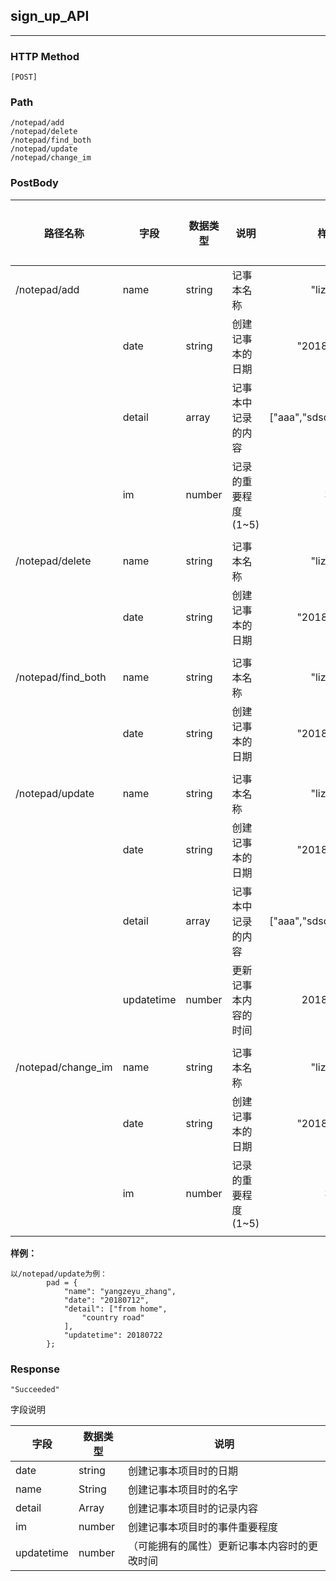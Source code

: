 ## sign_up_API

------

### HTTP Method

```
[POST]
```

### Path

```
/notepad/add
/notepad/delete
/notepad/find_both
/notepad/update
/notepad/change_im
```

### PostBody

| 路径名称           | 字段       | 数据类型 | 说明                 |          样例           | 是否必须 |
| ------------------ | ---------- | -------- | -------------------- | :---------------------: | -------- |
| /notepad/add       | name       | string   | 记事本名称           |        "liziyu"         | 是       |
|                    | date       | string   | 创建记事本的日期     |       "20180715"        | 是       |
|                    | detail     | array    | 记事本中记录的内容   | ["aaa","sdsd","gggeee"] | 是       |
|                    | im         | number   | 记录的重要程度(1~5)  |            3            | 是       |
|                    |            |          |                      |                         |          |
| /notepad/delete    | name       | string   | 记事本名称           |        "liziyu"         | 是       |
|                    | date       | string   | 创建记事本的日期     |       "20180715"        | 是       |
|                    |            |          |                      |                         |          |
| /notepad/find_both | name       | string   | 记事本名称           |        "liziyu"         | 是       |
|                    | date       | string   | 创建记事本的日期     |       "20180715"        | 是       |
|                    |            |          |                      |                         |          |
| /notepad/update    | name       | string   | 记事本名称           |        "liziyu"         | 是       |
|                    | date       | string   | 创建记事本的日期     |       "20180715"        | 是       |
|                    | detail     | array    | 记事本中记录的内容   | ["aaa","sdsd","gggeee"] | 是       |
|                    | updatetime | number   | 更新记事本内容的时间 |        20180717         | 是       |
|                    |            |          |                      |                         |          |
| /notepad/change_im | name       | string   | 记事本名称           |        "liziyu"         | 是       |
|                    | date       | string   | 创建记事本的日期     |       "20180715"        | 是       |
|                    | im         | number   | 记录的重要程度(1~5)  |            3            | 是       |
|                    |            |          |                      |                         |          |

**样例：**

```
以/notepad/update为例：
        pad = {
            "name": "yangzeyu_zhang",
            "date": "20180712",
            "detail": ["from home",
                "country road"
            ],
            "updatetime": 20180722
        };

```

### Response

```
"Succeeded"
```

字段说明

| 字段       | 数据类型 | 说明                                         |
| ---------- | -------- | -------------------------------------------- |
| date       | string   | 创建记事本项目时的日期                       |
| name       | String   | 创建记事本项目时的名字                       |
| detail     | Array    | 创建记事本项目时的记录内容                   |
| im         | number   | 创建记事本项目时的事件重要程度               |
| updatetime | number   | （可能拥有的属性）更新记事本内容时的更改时间 |

